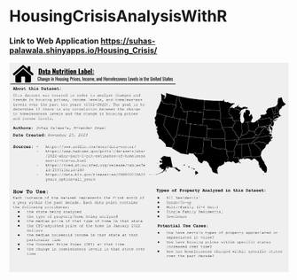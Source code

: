 # HousingCrisisAnalysisWithR

<strong>Link to Web Application<strong>
https://suhas-palawala.shinyapps.io/Housing_Crisis/



<img src="Info 201 Data Nutrition Label.jpg"/>
